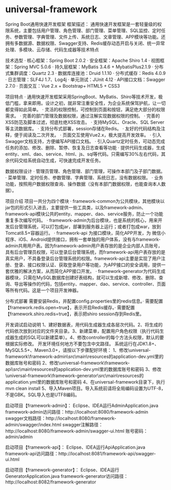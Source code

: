 # universal-framework
Spring Boot通用快速开发框架
框架描述：
   通用快速开发框架是一套轻量级的权限系统，主要包括用户管理、角色管理、部门管理、菜单管理、SQL监控、定时任务、参数管理、字典管理、文件上传、系统日志、文章管理、APP模块等功能。还拥有多数据源、数据权限、Swagger支持、Redis缓存动态开启与关闭、统一异常处理、多模块、云存储、代码生成器等技术特点
   

技术选型
·        核心框架：Spring Boot 2.0.2
·        安全框架：Apache Shiro 1.4
·        视图框架：Spring MVC 5.0.6
·        持久层框架：MyBatis 3.4.6 + MybatisPlus2.1.9
·        分布式集群调度：Quartz 2.3
·        数据库连接池：Druid 1.1.10
·        分布式缓存：Redis 4.0.9
·        日志管理：SLF4J 1.7、Log4j
·        单元测试：JUnit 4.12
·        API接口文档：Swagger 2.7.0
·        页面交互：Vue 2.x + Bootstrap+ HTML5 + CSS3

项目特点
·        通用快速开发框架采用SpringBoot、MyBatis、Shiro等技术开发，极低门槛，拿来即用。设计之初，就非常注重安全性，为企业系统保驾护航，让一切都变得如此简单。
·        灵活的权限控制，可控制到页面和按钮，满足绝大部分的权限需求。
·        完善的部门管理及数据权限，通过注解实现数据权限的控制。
·        完善的XSS防范及脚本过滤，彻底杜绝XSS攻击。
·        支持MySQL、Oracle、SQL Server等主流数据库。
·        支持分布式部署，session存储在Redis。
·        友好的代码结构及注释，便于阅读及二次开发。
·        页面交互使用Vue2.x，极大提高开发效率。
·        引入Swagger文档支持，方便编写API接口文档。
·        引入Quartz定时任务，可动态完成任务的添加、修改、删除、暂停、恢复及日志查看等功能
·        提供代码生成器，生成entity、xml、dao、service、html、js、sql等代码。只需编写30%左右代码，其余代码交给系统自动生成，可快速完成开发任务。

数据权限设计
·        管理员管理、角色管理、部门管理，可操作本部门及子部门数据。
·        菜单管理、定时任务、参数管理、字典管理、系统日志，没有数据权限。
·        业务功能，按照用户数据权限查询、操作数据（没有本部门数据权限，也能查询本人数据）。

项目介绍
项目一共分为四个模块
·        framework-common为公共模块，其他模块以jar包的形式引入进去，主要提供一些工具类，以及framework-admin、framework-api模块公共的entity、mapper、dao、service服务，防止一个功能重复多次编写代码。
·        framework-admin为后台模块，也是系统的核心，用来开发后台管理系统，可以打包成jar，部署到服务器上运行；或者打包成war，放到Tomcat8.5+容器运行。
·        framework-api 为接口模块，简化APP开发，为 微信小程序、iOS、Android提供接口，拥有一套单独的用户体系，没有与framework-admin共用用户表。因为framework-admin用户表存放的是企业内部人员账号，具有后台管理员权限，可以登录后台管理系统，而framework-api用户表存放的是真实用户，不具备登录后台管理系统的权限。framework-api主要是实现了用户注册、登录、接口权限认证、获取登录用户等功能，为APP接口的安全调用，提供一套优雅的解决方案，从而简化APP接口开发。
·        framework-generator为代码生成器模块，只需在MySQL数据库创建好表结构，就可以生成新增、修改、删除、查询、导出等操作的代码，包括entity、mapper、dao、service、controller、页面等所有代码。这是一个项目开发神器。


分布式部署
需要安装Redis，并配置config.properties里的redis信息。·        需要配置【framework.redis.open=true】，表示开启Redis缓存。·        需要配置【framework.shiro.redis=true】，表示把shiro session存到Redis里。

开发调试启动说明
1、建好数据表，用代码生成器生成各层次代码。2、将生成的代码依次放到对应的文件夹目录。3、新建菜单，配置用户角色权限（执行代码生成器生成的SQL可以新建菜单）。4、修改controller的每个方法头权限，默认的要根据实际修改。
开发环境任何地方不要包含中文路径。
   系统运行在JDK1.8+、MySQL5.5+、Maven3.0+，请按以下步骤配好环境：
   1、修改\universal-framework\framework-admin\src\main\resources的application-dev.yml里的数据库账号和密码
   2、修改\universal-framework\framework-api\src\main\resources的application-dev.yml里的数据库账号和密码
   3、修改\universal-framework\framework-generator\src\main\resources的application.yml里的数据库账号和密码
   4、在universal-framework目录下，执行mvn clean install
   5、导入Maven项目。导入系统前请将全局编码设置为UTF-8，不是GBK。SQL导入也是UTF8编码。

启动项目【framework-admin】：
   Eclipse、IDEA运行AdminApplication.java
   framework-admin访问路径：http://localhost:8080/framework-admin
   swagger文档路径：http://localhost:8080/framework-admin/swagger/index.html
   swagger注解路径：http://localhost:8080/framework-admin/swagger-ui.html
   账号密码：admin/admin

启动项目【framework-api】：
   Eclipse、IDEA运行ApiApplication.java
   framework-api访问路径：http://localhost:8081/framework-api/swagger-ui.html

启动项目【framework-generator】：
   Eclipse、IDEA运行GeneratorApplication.java
   framework-generator访问路径：http://localhost:8082/framework-generator





